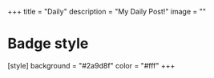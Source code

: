 +++
title = "Daily"
description = "My Daily Post!"
image = ""

# Badge style
[style]
    background = "#2a9d8f"
    color =  "#fff"
+++